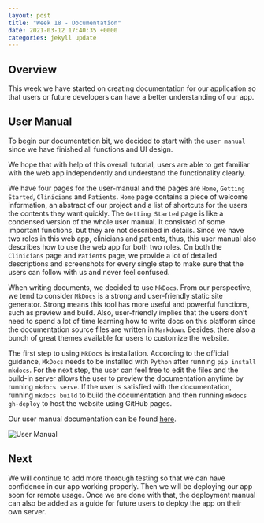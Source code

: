 ```yaml
---
layout: post
title: "Week 18 - Documentation"
date: 2021-03-12 17:40:35 +0000
categories: jekyll update
---
```


## Overview

This week we have started on creating documentation for our application so that users or future developers can have a better understanding of our app.

## User Manual

To begin our documentation bit, we decided to start with the `user manual` since we have finished all functions and UI design.

We hope that with help of this overall tutorial, users are able to get familiar with the web app independently and understand the functionality clearly.

We have four pages for the user-manual and the pages are `Home`, `Getting Started`, `Clinicians` and `Patients`. `Home` page contains a piece of welcome information, an abstract of our project and a list of shortcuts for the users the contents they want quickly. The `Getting Started` page is like a condensed version of the whole user manual. It consisted of some important functions, but they are not described in details. Since we have two roles in this web app, clinicians and patients, thus, this user manual also describes how to use the web app for both two roles. On both the `Clinicians` page and `Patients` page, we provide a lot of detailed descriptions and screenshots for every single step to make sure that the users can follow with us and never feel confused.

When writing documents, we decided to use `MkDocs`. From our perspective, we tend to consider `MkDocs` is a strong and user-friendly static site generator. Strong means this tool has more useful and powerful functions, such as preview and build. Also, user-friendly implies that the users don’t need to spend a lot of time learning how to write docs on this platform since the documentation source files are written in `Markdown`. Besides, there also a bunch of great themes available for users to customize the website.

The first step to using `MkDocs` is installation. According to the official guidance, `MkDocs` needs to be installed with `Python` after running `pip install mkdocs`. For the next step, the user can feel free to edit the files and the build-in server allows the user to preview the documentation anytime by running `mkdocs serve`. If the user is satisfied with the documentation, running `mkdocs build` to build the documentation and then running `mkdocs gh-deploy` to host the website using GitHub pages. 

Our user manual documentation can be found [here](https://comp0016-team6.github.io/user-manual/).

![User Manual](/Dev-Blog/assets/week18/user_manual.png)

## Next

We will continue to add more thorough testing so that we can have confidence in our app working properly. Then we will be deploying our app soon for remote usage. Once we are done with that, the deployment manual can also be added as a guide for future users to deploy the app on their own server.